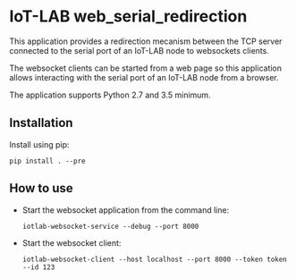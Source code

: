 # IoT-LAB web_serial_redirection

This application provides a redirection mecanism between the TCP server
connected to the serial port of an IoT-LAB node to websockets clients.

The websocket clients can be started from a web page so this application
allows interacting with the serial port of an IoT-LAB node from a browser.

The application supports Python 2.7 and 3.5 minimum.

## Installation

Install using pip:

    pip install . --pre

## How to use

- Start the websocket application from the command line:

  ```shell
  iotlab-websocket-service --debug --port 8000
  ```

- Start the websocket client:

  ```shell
  iotlab-websocket-client --host localhost --port 8000 --token token --id 123
  ```
